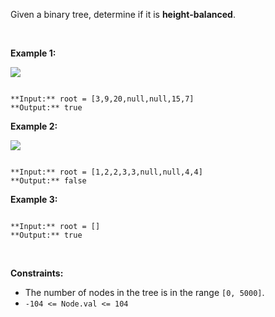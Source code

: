 Given a binary tree, determine if it is **height-balanced**.


 


**Example 1:**


![](https://assets.leetcode.com/uploads/2020/10/06/balance_1.jpg)

```

**Input:** root = [3,9,20,null,null,15,7]
**Output:** true

```

**Example 2:**


![](https://assets.leetcode.com/uploads/2020/10/06/balance_2.jpg)

```

**Input:** root = [1,2,2,3,3,null,null,4,4]
**Output:** false

```

**Example 3:**



```

**Input:** root = []
**Output:** true

```

 


**Constraints:**


* The number of nodes in the tree is in the range `[0, 5000]`.
* `-104 <= Node.val <= 104`


